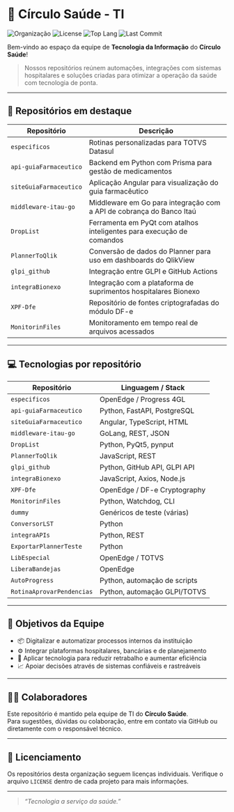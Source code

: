 # 🏥 Círculo Saúde - TI

![Organização](https://img.shields.io/badge/Org-Círculo_Saúde-blue?style=flat-square)
![License](https://img.shields.io/github/license/CirculoSaudeTI/demo-repository?style=flat-square)
![Top Lang](https://img.shields.io/github/languages/top/CirculoSaudeTI/api-guiaFarmaceutico?style=flat-square)
![Last Commit](https://img.shields.io/github/last-commit/CirculoSaudeTI/api-guiaFarmaceutico?style=flat-square)

Bem-vindo ao espaço da equipe de **Tecnologia da Informação** do **Círculo Saúde**!

> Nossos repositórios reúnem automações, integrações com sistemas hospitalares e soluções criadas para otimizar a operação da saúde com tecnologia de ponta.

---

## 📌 Repositórios em destaque

| Repositório               | Descrição                                                                 |
|--------------------------|---------------------------------------------------------------------------|
| `especificos`            | Rotinas personalizadas para TOTVS Datasul                                |
| `api-guiaFarmaceutico`  | Backend em Python com Prisma para gestão de medicamentos                  |
| `siteGuiaFarmaceutico`  | Aplicação Angular para visualização do guia farmacêutico                  |
| `middleware-itau-go`    | Middleware em Go para integração com a API de cobrança do Banco Itaú      |
| `DropList`              | Ferramenta em PyQt com atalhos inteligentes para execução de comandos     |
| `PlannerToQlik`         | Conversão de dados do Planner para uso em dashboards do QlikView          |
| `glpi_github`           | Integração entre GLPI e GitHub Actions                                    |
| `integraBionexo`        | Integração com a plataforma de suprimentos hospitalares Bionexo           |
| `XPF-Dfe`               | Repositório de fontes criptografadas do módulo DF-e                      |
| `MonitorinFiles`        | Monitoramento em tempo real de arquivos acessados                         |

---

## 💻 Tecnologias por repositório

| Repositório               | Linguagem / Stack             |
|--------------------------|-------------------------------|
| `especificos`            | OpenEdge / Progress 4GL       |
| `api-guiaFarmaceutico`  | Python, FastAPI, PostgreSQL    |
| `siteGuiaFarmaceutico`  | Angular, TypeScript, HTML      |
| `middleware-itau-go`    | GoLang, REST, JSON             |
| `DropList`              | Python, PyQt5, pynput          |
| `PlannerToQlik`         | JavaScript, REST               |
| `glpi_github`           | Python, GitHub API, GLPI API   |
| `integraBionexo`        | JavaScript, Axios, Node.js     |
| `XPF-Dfe`               | OpenEdge / DF-e Cryptography   |
| `MonitorinFiles`        | Python, Watchdog, CLI          |
| `dummy`                 | Genéricos de teste (várias)    |
| `ConversorLST`          | Python                         |
| `integraAPIs`           | Python, REST                   |
| `ExportarPlannerTeste`  | Python                         |
| `LibEspecial`           | OpenEdge / TOTVS               |
| `LiberaBandejas`        | OpenEdge                       |
| `AutoProgress`          | Python, automação de scripts   |
| `RotinaAprovarPendencias`| Python, automação GLPI/TOTVS  |

---

## 🚀 Objetivos da Equipe

- 📦 Digitalizar e automatizar processos internos da instituição
- ⚙️ Integrar plataformas hospitalares, bancárias e de planejamento
- 🧠 Aplicar tecnologia para reduzir retrabalho e aumentar eficiência
- 📈 Apoiar decisões através de sistemas confiáveis e rastreáveis

---

## 👨‍💻 Colaboradores

Este repositório é mantido pela equipe de TI do **Círculo Saúde**.  
Para sugestões, dúvidas ou colaboração, entre em contato via GitHub ou diretamente com o responsável técnico.

---

## 📄 Licenciamento

Os repositórios desta organização seguem licenças individuais. Verifique o arquivo `LICENSE` dentro de cada projeto para mais informações.

---

> _“Tecnologia a serviço da saúde.”_
